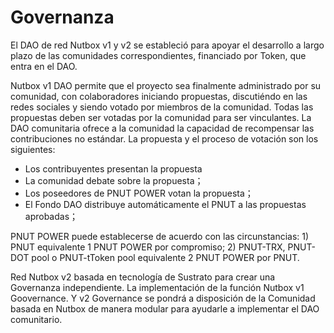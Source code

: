 # Governanza

El DAO de red Nutbox v1 y v2 se estableció para apoyar el desarrollo a largo plazo de las comunidades correspondientes, financiado por Token, que entra en el DAO.

Nutbox v1 DAO permite que el proyecto sea finalmente administrado por su comunidad, con colaboradores iniciando propuestas, discutiéndo en las redes sociales y siendo votado por miembros de la comunidad. Todas las propuestas deben ser votadas por la comunidad para ser vinculantes. La DAO comunitaria ofrece a la comunidad la capacidad de recompensar las contribuciones no estándar. La propuesta y el proceso de votación son los siguientes:

* Los contribuyentes presentan la propuesta
* La comunidad debate sobre la propuesta；
* Los poseedores de PNUT POWER votan la propuesta；
* El Fondo DAO distribuye automáticamente el PNUT a las propuestas aprobadas；

PNUT POWER puede establecerse de acuerdo con las circunstancias: 1) PNUT equivalente 1 PNUT POWER por compromiso; 2) PNUT-TRX, PNUT-DOT pool o PNUT-tToken pool equivalente 2 PNUT POWER por PNUT.

Red Nutbox v2 basada en tecnología de Sustrato para crear una Governanza independiente. La implementación de la función Nutbox v1 Goovernance. Y v2 Governance se pondrá a disposición de la Comunidad basada en Nutbox de manera modular para ayudarle a implementar el DAO comunitario.
